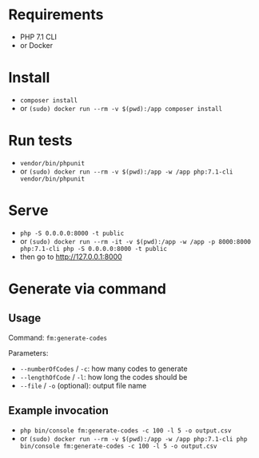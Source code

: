# Requirements
* PHP 7.1 CLI
* or Docker

# Install

* `composer install`
* or `(sudo) docker run --rm -v $(pwd):/app composer install`

# Run tests
* `vendor/bin/phpunit`
* or `(sudo) docker run --rm -v $(pwd):/app -w /app php:7.1-cli vendor/bin/phpunit`

# Serve
* `php -S 0.0.0.0:8000 -t public`
* or `(sudo) docker run --rm -it -v $(pwd):/app -w /app -p 8000:8000 php:7.1-cli php -S 0.0.0.0:8000 -t public`
* then go to http://127.0.0.1:8000 

# Generate via command

## Usage
Command: `fm:generate-codes`

Parameters:
* `--numberOfCodes` / `-c`: how many codes to generate
* `--lengthOfCode` / `-l`: how long the codes should be
* `--file` / `-o` (optional): output file name

## Example invocation
* `php bin/console fm:generate-codes -c 100 -l 5 -o output.csv`
* or `(sudo) docker run --rm -v $(pwd):/app -w /app php:7.1-cli php bin/console fm:generate-codes -c 100 -l 5 -o output.csv`
